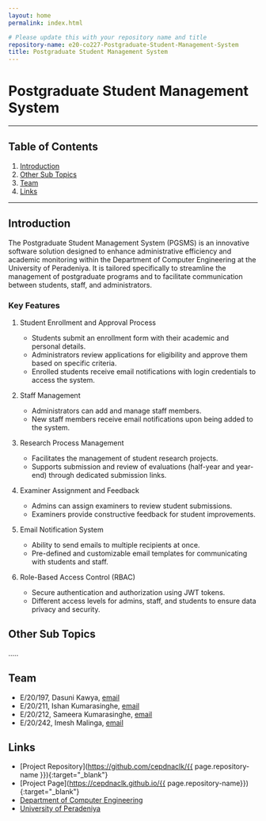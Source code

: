 ```yaml
---
layout: home
permalink: index.html

# Please update this with your repository name and title
repository-name: e20-co227-Postgraduate-Student-Management-System
title: Postgraduate Student Management System
---
```


[comment]: # "This is the standard layout for the project, but you can clean this and use your own template"

# Postgraduate Student Management System

---

<!-- 
This is a sample image, to show how to add images to your page. To learn more options, please refer [this](https://projects.ce.pdn.ac.lk/docs/faq/how-to-add-an-image/)

![Sample Image](./images/sample.png)
 -->

## Table of Contents
1. [Introduction](#introduction)
2. [Other Sub Topics](#other-sub-topics)
3. [Team](#team)
4. [Links](#links)

---

## Introduction

The Postgraduate Student Management System (PGSMS) is an innovative software solution designed to enhance administrative efficiency and academic monitoring within the Department of Computer Engineering at the University of Peradeniya. It is tailored specifically to streamline the management of postgraduate programs and to facilitate communication between students, staff, and administrators.


### Key Features

1. Student Enrollment and Approval Process

   - Students submit an enrollment form with their academic and personal details.
   - Administrators review applications for eligibility and approve them based on specific criteria.
   - Enrolled students receive email notifications with login credentials to access the system.
  
2. Staff Management

   - Administrators can add and manage staff members.
   - New staff members receive email notifications upon being added to the system.

3. Research Process Management

   - Facilitates the management of student research projects.
   - Supports submission and review of evaluations (half-year and year-end) through dedicated submission links.

4. Examiner Assignment and Feedback

   - Admins can assign examiners to review student submissions.
   - Examiners provide constructive feedback for student improvements.

5. Email Notification System

   - Ability to send emails to multiple recipients at once.
   - Pre-defined and customizable email templates for communicating with students and staff.

6. Role-Based Access Control (RBAC)

   - Secure authentication and authorization using JWT tokens.
   - Different access levels for admins, staff, and students to ensure data privacy and security.

## Other Sub Topics

.....

## Team
-  E/20/197, Dasuni Kawya, [email](e20197@eng.pdn.ac.lk)
-  E/20/211, Ishan Kumarasinghe, [email](e20211@eng.pdn.ac.lk)
-  E/20/212, Sameera Kumarasinghe, [email](e20212@eng.pdn.ac.lk)
-  E/20/242, Imesh Malinga, [email](e20242@eng.pdn.ac.lk)

## Links

- [Project Repository](https://github.com/cepdnaclk/{{ page.repository-name }}){:target="_blank"}
- [Project Page](https://cepdnaclk.github.io/{{ page.repository-name}}){:target="_blank"}
- [Department of Computer Engineering](http://www.ce.pdn.ac.lk/)
- [University of Peradeniya](https://eng.pdn.ac.lk/)


[//]: # (Please refer this to learn more about Markdown syntax)
[//]: # (https://github.com/adam-p/markdown-here/wiki/Markdown-Cheatsheet)
